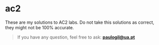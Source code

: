 # ac2
  
These are my solutions to AC2 labs.
Do not take this solutions as correct, they might not be 100% accurate.

> If you have any question, feel free to ask: **[paulogil@ua.pt](mailto:paulogil@ua.pt)**
